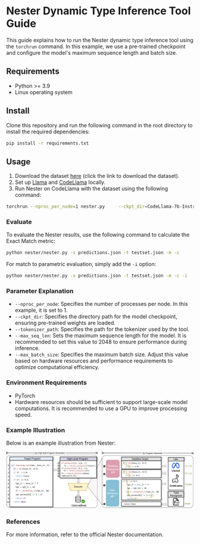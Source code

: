 
# Nester Dynamic Type Inference Tool Guide

This guide explains how to run the Nester dynamic type inference tool using the `torchrun` command. In this example, we use a pre-trained checkpoint and configure the model's maximum sequence length and batch size.

## Requirements

- Python >= 3.9
- Linux operating system

## Install

Clone this repository and run the following command in the root directory to install the required dependencies:

```bash
pip install -r requirements.txt
```

## Usage

1. Download the dataset [here](#) (click the link to download the dataset).
2. Set up [Llama](https://ai.meta.com/llama/) and [CodeLlama](https://ai.meta.com/blog/large-language-model-llama-codellama/) locally.
3. Run Nester on CodeLlama with the dataset using the following command:

```bash
torchrun --nproc_per_node=1 nester.py     --ckpt_dir=CodeLlama-7b-Instruct/     --tokenizer_path=CodeLlama-7b-Instruct/tokenizer.model     --max_seq_len=2048     --max_batch_size=4
```

### Evaluate

To evaluate the Nester results, use the following command to calculate the Exact Match metric:

```bash
python nester/nester.py -s predictions.json -t testset.json -m -c
```

For match to parametric evaluation, simply add the `-i` option:

```bash
python nester/nester.py -s predictions.json -t testset.json -m -c -i
```

### Parameter Explanation

- `--nproc_per_node`: Specifies the number of processes per node. In this example, it is set to 1.
- `--ckpt_dir`: Specifies the directory path for the model checkpoint, ensuring pre-trained weights are loaded.
- `--tokenizer_path`: Specifies the path for the tokenizer used by the tool.
- `--max_seq_len`: Sets the maximum sequence length for the model. It is recommended to set this value to 2048 to ensure performance during inference.
- `--max_batch_size`: Specifies the maximum batch size. Adjust this value based on hardware resources and performance requirements to optimize computational efficiency.

### Environment Requirements

- PyTorch
- Hardware resources should be sufficient to support large-scale model computations. It is recommended to use a GPU to improve processing speed.

### Example Illustration

Below is an example illustration from Nester:

![Nester Illustration](Nester_image.png)

### References

For more information, refer to the official Nester documentation.
